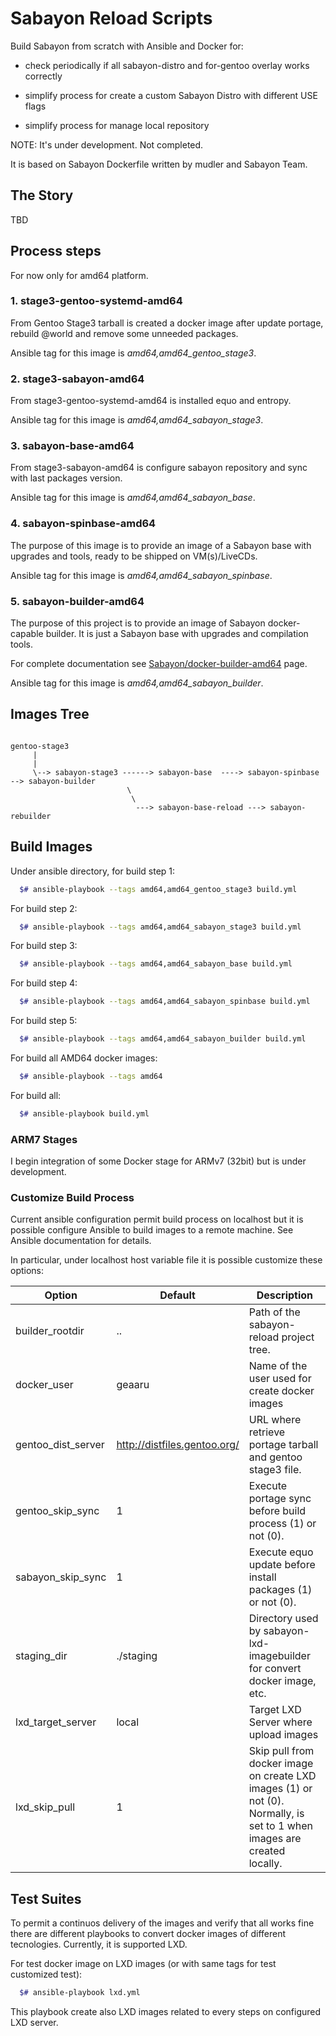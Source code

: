# Sabayon Reload Scripts

Build Sabayon from scratch with Ansible and Docker for:

  * check periodically if all sabayon-distro and for-gentoo overlay
    works correctly

  * simplify process for create a custom Sabayon Distro with
    different USE flags

  * simplify process for manage local repository

NOTE: It's under development. Not completed.

It is based on Sabayon Dockerfile written by mudler and Sabayon Team.

## The Story

TBD

## Process steps

For now only for amd64 platform.

### 1. stage3-gentoo-systemd-amd64

From Gentoo Stage3 tarball is created a docker image after update portage, rebuild @world and
remove some unneeded packages.

Ansible tag for this image is *amd64,amd64_gentoo_stage3*.

### 2. stage3-sabayon-amd64

From stage3-gentoo-systemd-amd64 is installed equo and entropy.

Ansible tag for this image is *amd64,amd64_sabayon_stage3*.

### 3. sabayon-base-amd64

From stage3-sabayon-amd64 is configure sabayon repository and sync with last packages version.

Ansible tag for this image is *amd64,amd64_sabayon_base*.

### 4. sabayon-spinbase-amd64

The purpose of this image is to provide an image of a Sabayon base with upgrades and tools,
ready to be shipped on VM(s)/LiveCDs.

Ansible tag for this image is *amd64,amd64_sabayon_spinbase*.

### 5. sabayon-builder-amd64

The purpose of this project is to provide an image of Sabayon docker-capable builder.
It is just a Sabayon base with upgrades and compilation tools.

For complete documentation see [Sabayon/docker-builder-amd64](https://github.com/Sabayon/docker-builder-amd64) page.

Ansible tag for this image is *amd64,amd64_sabayon_builder*.

## Images Tree

```

gentoo-stage3
     |
     |
     \--> sabayon-stage3 ------> sabayon-base  ----> sabayon-spinbase --> sabayon-builder
                          \
                           \
                            ---> sabayon-base-reload ---> sabayon-rebuilder
```

## Build Images

Under ansible directory, for build step 1:

```bash
  $# ansible-playbook --tags amd64,amd64_gentoo_stage3 build.yml
```

For build step 2:

```bash
  $# ansible-playbook --tags amd64,amd64_sabayon_stage3 build.yml
```

For build step 3:

```bash
  $# ansible-playbook --tags amd64,amd64_sabayon_base build.yml
```

For build step 4:

```bash
  $# ansible-playbook --tags amd64,amd64_sabayon_spinbase build.yml
```

For build step 5:

```bash
  $# ansible-playbook --tags amd64,amd64_sabayon_builder build.yml
```

For build all AMD64 docker images:

```bash
  $# ansible-playbook --tags amd64
```

For build all:

```bash
  $# ansible-playbook build.yml
```

### ARM7 Stages

I begin integration of some Docker stage for ARMv7 (32bit) but is under development.

### Customize Build Process

Current ansible configuration permit build process on localhost but it is possible configure Ansible to build images to a remote machine.
See Ansible documentation for details.

In particular, under localhost host variable file it is possible customize these options:

| Option   |  Default | Description |
|----------|----------|-------------|
| builder_rootdir  | ..  | Path of the sabayon-reload project tree.  |
| docker_user  | geaaru  | Name of the user used for create docker images  |
| gentoo_dist_server  | http://distfiles.gentoo.org/  | URL where retrieve portage tarball and gentoo stage3 file.  |
| gentoo_skip_sync | 1 | Execute portage sync before build process (1) or not (0). |
| sabayon_skip_sync | 1 | Execute equo update before install packages (1) or not (0). |
| staging_dir | ./staging | Directory used by sabayon-lxd-imagebuilder for convert docker image, etc. |
| lxd_target_server | local | Target LXD Server where upload images |
| lxd_skip_pull | 1 | Skip pull from docker image on create LXD images (1) or not (0). Normally, is set to 1 when images are created locally. |


## Test Suites

To permit a continuos delivery of the images and verify that all works fine there are different
playbooks to convert docker images of different tecnologies. Currently, it is supported LXD.

For test docker image on LXD images (or with same tags for test customized test):

```bash
  $# ansible-playbook lxd.yml
```

This playbook create also LXD images related to every steps on configured LXD server.
